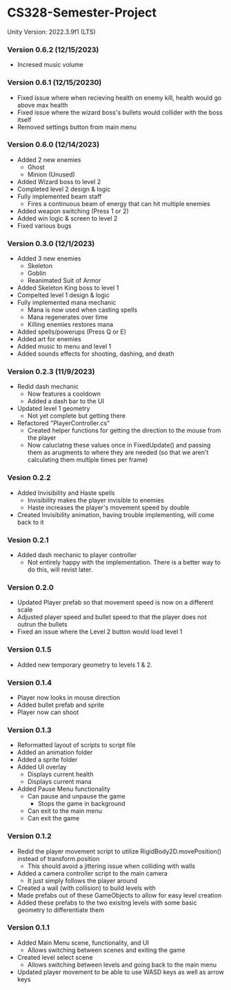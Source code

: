 # CS328-Semester-Project

Unity Version: 2022.3.9f1 (LTS)

### Version 0.6.2 (12/15/2023)
- Incresed music volume

### Version 0.6.1 (12/15/20230)
- Fixed issue where when recieving health on enemy kill, health would go above max health
- Fixed issue where the wizard boss's bullets would collider with the boss itself
- Removed settings button from main menu

### Version 0.6.0 (12/14/2023)
- Added 2 new enemies
    - Ghost
    - Minion (Unused)
- Added Wizard boss to level 2
- Completed level 2 design & logic
- Fully implemented beam staff
    - Fires a continuous beam of energy that can hit multiple enemies
- Added weapon switching (Press 1 or 2)
- Added win logic & screen to level 2
- Fixed various bugs

### Version 0.3.0 (12/1/2023)
- Added 3 new enemies
    - Skeleton
    - Goblin
    - Reanimated Suit of Armor
- Added Skeleton King boss to level 1
- Compelted level 1 design & logic
- Fully implemented mana mechanic
    - Mana is now used when casting spells
    - Mana regenerates over time
    - Killing enemies restores mana
- Added spells/powerups (Press Q or E)
- Added art for enemies
- Added music to menu and level 1
- Added sounds effects for shooting, dashing, and death

### Version 0.2.3 (11/9/2023)
- Redid dash mechanic
    - Now features a cooldown
    - Added a dash bar to the UI
- Updated level 1 geometry
    - Not yet complete but getting there
- Refactored "PlayerController.cs"
    - Created helper functions for getting the direction to the mouse from the player
    - Now caluclatng these values once in FixedUpdate() and passing them as arugments to where they are needed (so that we aren't calculating them multiple times per frame)

### Vesion 0.2.2
- Added Invisibility and Haste spells
    - Invisibility makes the player invisible to enemies
    - Haste increases the player's movement speed by double
- Created Invisibility animation, having trouble implementing, will come back to it


### Vesion 0.2.1
- Added dash mechanic to player controller
    - Not entirely happy with the implementation. There is a better way to do this, will revist later.

### Version 0.2.0 
- Updated Player prefab so that movement speed is now on a different scale
- Adjusted player speed and bullet speed to that the player does not outrun the bullets
- Fixed an issue where the Level 2 button would load level 1

### Version 0.1.5
- Added new temporary geometry to levels 1 & 2.

### Version 0.1.4
- Player now looks in mouse direction
- Added bullet prefab and sprite
- Player now can shoot

### Version 0.1.3
- Reformatted layout of scripts to script file
- Added an animation folder
- Added a sprite folder
- Added UI overlay
    - Displays current health
    - Displays current mana
- Added Pause Menu functionality
    - Can pause and unpause the game
        - Stops the game in background
    - Can exit to the main menu
    - Can exit the game

### Version 0.1.2
- Redid the player movement script to utilize RigidBody2D.movePosition() instead of transform.position
    - This should avoid a jittering issue when colliding with walls
- Added a camera controller script to the main camera
    - It just simply follows the player around
- Created a wall (with collision) to build levels with
- Made prefabs out of these GameObjects to allow for easy level creation
- Added these prefabs to the two exisitng levels with some basic geometry to differentiate them

### Version 0.1.1
- Added Main Menu scene, functionality, and UI
    - Allows switching between scenes and exiting the game
- Created level select scene
    - Allows switching between levels and going back to the main menu
- Updated player movement to be able to use WASD keys as well as arrow keys